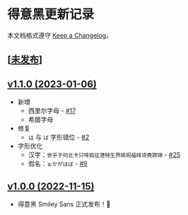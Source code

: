 # 得意黑更新记录

本文档格式遵守 [Keep a Changelog]。

## [[未发布]]

## [v1.1.0 (2023-01-06)]

- 新增
  - 西里尔字母 - [#17]
  - 希腊字母
- 修复
  - `は` 与 `ば` 字形错位 - [#2]
- 字形优化
  - 汉字：`世乎于何北卡只啼孤征港特生界碲祝福缔谛费蹄锦` - [#25]
  - 假名：`ぉかがはば` - [#9]

## [v1.0.0 (2022-11-15)]

- 得意黑 Smiley Sans 正式发布！🎉

[Keep a Changelog]: https://keepachangelog.com

[未发布]: https://github.com/atelier-anchor/smiley-sans/compare/v1.1.0...main
[v1.0.0 (2022-11-15)]: https://github.com/atelier-anchor/smiley-sans/compare/3ab4da3...v1.0.0
[v1.1.0 (2023-01-06)]: https://github.com/atelier-anchor/smiley-sans/compare/v1.0.0...v1.1.0

[#2]: https://github.com/atelier-anchor/smiley-sans/issues/2
[#9]: https://github.com/atelier-anchor/smiley-sans/issues/9
[#17]: https://github.com/atelier-anchor/smiley-sans/issues/17
[#25]: https://github.com/atelier-anchor/smiley-sans/issues/25